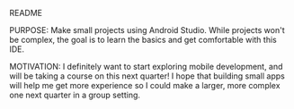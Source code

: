 README

PURPOSE: Make small projects using Android Studio. While projects won't be complex,
the goal is to learn the basics and get comfortable with this IDE.

MOTIVATION: I definitely want to start exploring mobile development, and will be 
taking a course on this next quarter! I hope that building small apps will help
me get more experience so I could make a larger, more complex one next quarter 
in a group setting.
